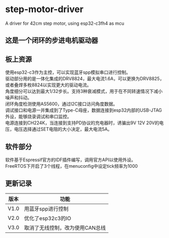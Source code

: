 # step-motor-driver
A driver for 42cm step motor, using esp32-c3fh4 as mcu

## 这是一个闭环的步进电机驱动器

## 板上资源
使用esp32-c3作为主控，可以实现蓝牙spp模拟串口进行控制。<br />
驱动部分用的是一体化集成的DRV8824，最大电流1.6A，可以更换为DRV8825，或者叠焊多枚8824以实现更大的驱动电流。<br />
角度细分可以达到最大1/32步长。支持3种衰减模式，用于在不同转速情况下减小噪声和抖动。<br />
闭环角度检测使用AS5600，通过I2C接口访问角度数据。<br />
调试接口和电源一并集成到了Type-C母座，数据连接到esp32内部的USB-JTAG外设，能够烧录调试和串口监控。<br />
电源连接到CH224K，当连接到支持PD协议的充电器时，诱骗出9V 12V 20V的电压，电压选择通过SET电阻的大小决定，最大电流5A。<br />

## 软件部分
软件基于Espressif官方的IDF插件编写，调用官方API以使用外设。<br />
FreeRTOS下开启了3个线程，在menuconfig中设定tick频率为1000 <br />

## 更新记录
| 版本 | 功能 |
| ---- | ---- |
| V1.0 | 用蓝牙spp进行控制 |
| V2.0 | 优化了esp32c3的IO |
| V3.0 | 取消了无线控制，改为使用CAN总线 |
